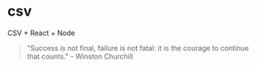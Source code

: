 # csv
CSV + React + Node


<!-- INSPIRATIONAL_QUOTE_START -->
> "Success is not final, failure is not fatal: it is the courage to continue that counts." - Winston Churchill
<!-- INSPIRATIONAL_QUOTE_END -->
